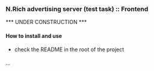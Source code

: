### N.Rich advertising server (test task) :: Frontend

*** UNDER CONSTRUCTION ***

#### How to install and use
* check the README in the root of the project

####
...
